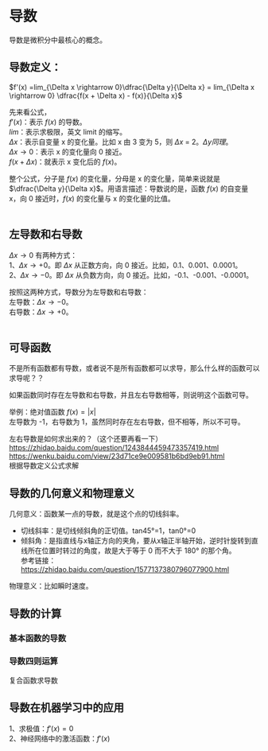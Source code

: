 # 导数  
导数是微积分中最核心的概念。  

## 导数定义：  
$f'(x) =lim_{\Delta x \rightarrow 0}\dfrac{\Delta y}{\Delta x} = lim_{\Delta x \rightarrow 0} \dfrac{f(x + \Delta x) - f(x)}{\Delta x}$  

先来看公式，    
$f'(x)$：表示 $f(x)$ 的导数。    
$lim$：表示求极限，英文 limit 的缩写。    
$\Delta x$：表示自变量 x 的变化量。比如 x 由 3 变为 5，则 $\Delta x$ = 2。$\Delta y 同理。$    
$\Delta x \rightarrow 0$：表示 x 的变化量向 0 接近。   
$f(x + \Delta x)$：就表示 x 变化后的 $f(x)$。   

整个公式，分子是 $f(x)$ 的变化量，分母是 x 的变化量，简单来说就是 $\dfrac{\Delta y}{\Delta x}$。用语言描述：导数说的是，函数 $f(x)$ 的自变量 x，向 0 接近时，$f(x)$ 的变化量与 x 的变化量的比值。     
<br>

## 左导数和右导数
$\Delta x \rightarrow 0$ 有两种方式：   
1、$\Delta x \rightarrow +0$。即 $\Delta x$ 从正数方向，向 0 接近。比如，0.1、0.001、0.0001。      
2、$\Delta x \rightarrow -0$。即 $\Delta x$ 从负数方向，向 0 接近。比如，-0.1、-0.001、-0.0001。   

按照这两种方式，导数分为左导数和右导数：   
左导数：$\Delta x \rightarrow -0$。   
右导数：$\Delta x \rightarrow +0$。   
<br>

## 可导函数
不是所有函数都有导数，或者说不是所有函数都可以求导，那么什么样的函数可以求导呢？？

如果函数同时存在左导数和右导数，并且左右导数相等，则说明这个函数可导。   

举例：绝对值函数 $f(x) = |x|$   
左导数为 -1，右导数为 1，虽然同时存在左右导数，但不相等，所以不可导。  

左右导数是如何求出来的？（这个还要再看一下）   
https://zhidao.baidu.com/question/1243844459473357419.html   
https://wenku.baidu.com/view/23d71ce9e009581b6bd9eb91.html   
根据导数定义公式求解
<br>

## 导数的几何意义和物理意义   
几何意义：函数某一点的导数，就是这个点的切线斜率。   
- 切线斜率：是切线倾斜角的正切值。tan45°=1，tan0°=0   
- 倾斜角：是指直线与x轴正方向的夹角，要从x轴正半轴开始，逆时针旋转到直线所在位置时转过的角度，故是大于等于 0 而不大于 180° 的那个角。   
参考链接：https://zhidao.baidu.com/question/1577137380796077900.html    

物理意义：比如瞬时速度。
<br>

## 导数的计算   

### 基本函数的导数   

### 导数四则运算   

复合函数求导数

## 导数在机器学习中的应用
1、求极值：$f'(x) = 0$   
2、神经网络中的激活函数：$f'(x)$
